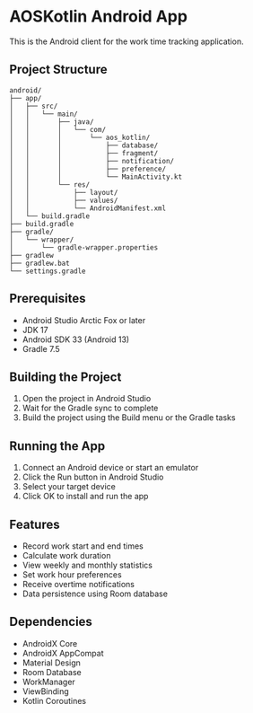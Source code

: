 # AOSKotlin Android App

This is the Android client for the work time tracking application.

## Project Structure

```
android/
├── app/
│   ├── src/
│   │   └── main/
│   │       ├── java/
│   │       │   └── com/
│   │       │       └── aos_kotlin/
│   │       │           ├── database/
│   │       │           ├── fragment/
│   │       │           ├── notification/
│   │       │           ├── preference/
│   │       │           └── MainActivity.kt
│   │       └── res/
│   │           ├── layout/
│   │           ├── values/
│   │           └── AndroidManifest.xml
│   └── build.gradle
├── build.gradle
├── gradle/
│   └── wrapper/
│       └── gradle-wrapper.properties
├── gradlew
├── gradlew.bat
└── settings.gradle
```

## Prerequisites

- Android Studio Arctic Fox or later
- JDK 17
- Android SDK 33 (Android 13)
- Gradle 7.5

## Building the Project

1. Open the project in Android Studio
2. Wait for the Gradle sync to complete
3. Build the project using the Build menu or the Gradle tasks

## Running the App

1. Connect an Android device or start an emulator
2. Click the Run button in Android Studio
3. Select your target device
4. Click OK to install and run the app

## Features

- Record work start and end times
- Calculate work duration
- View weekly and monthly statistics
- Set work hour preferences
- Receive overtime notifications
- Data persistence using Room database

## Dependencies

- AndroidX Core
- AndroidX AppCompat
- Material Design
- Room Database
- WorkManager
- ViewBinding
- Kotlin Coroutines 